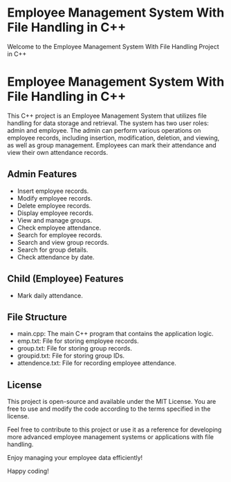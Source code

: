 # Employee Management System With File Handling in C++

Welcome to the Employee Management System With File Handling Project in C++

# Employee Management System With File Handling in C++

This C++ project is an Employee Management System that utilizes file handling for data storage and retrieval. The system has two user roles: admin and employee. The admin can perform various operations on employee records, including insertion, modification, deletion, and viewing, as well as group management. Employees can mark their attendance and view their own attendance records.

## Admin Features

- Insert employee records.
- Modify employee records.
- Delete employee records.
- Display employee records.
- View and manage groups.
- Check employee attendance.
- Search for employee records.
- Search and view group records.
- Search for group details.
- Check attendance by date.

## Child (Employee) Features

- Mark daily attendance.

## File Structure

- main.cpp: The main C++ program that contains the application logic.
- emp.txt: File for storing employee records.
- group.txt: File for storing group records.
- groupid.txt: File for storing group IDs.
- attendence.txt: File for recording employee attendance.

## License
This project is open-source and available under the MIT License. You are free to use and modify the code according to the terms specified in the license.

Feel free to contribute to this project or use it as a reference for developing more advanced employee management systems or applications with file handling.

Enjoy managing your employee data efficiently!

Happy coding!




